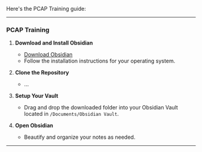 Here's the PCAP Training guide:

---

### PCAP Training

1. **Download and Install Obsidian**
   - [Download Obsidian](https://obsidian.md/download)
   - Follow the installation instructions for your operating system.

2. **Clone the Repository**
   - ...
   
3. **Setup Your Vault**
   - Drag and drop the downloaded folder into your Obsidian Vault located in `/Documents/Obsidian Vault`.

4. **Open Obsidian**
   - Beautify and organize your notes as needed.

---
